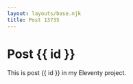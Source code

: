 ```yaml
---
layout: layouts/base.njk
title: Post 13735
---
```


# Post {{ id }}

This is post {{ id }} in my Eleventy project.
